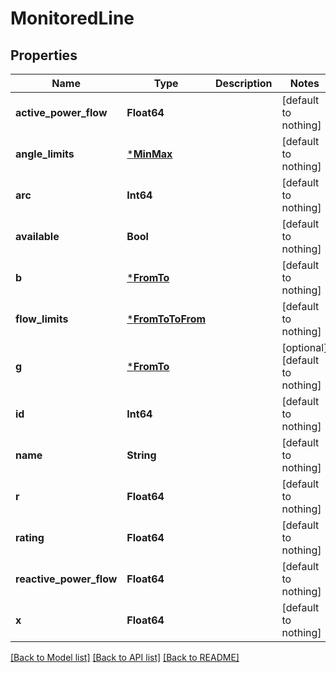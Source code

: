 # MonitoredLine

## Properties

Name | Type | Description | Notes
------------ | ------------- | ------------- | -------------
**active_power_flow** | **Float64** |  | [default to nothing]
**angle_limits** | [***MinMax**](MinMax.md) |  | [default to nothing]
**arc** | **Int64** |  | [default to nothing]
**available** | **Bool** |  | [default to nothing]
**b** | [***FromTo**](FromTo.md) |  | [default to nothing]
**flow_limits** | [***FromToToFrom**](FromToToFrom.md) |  | [default to nothing]
**g** | [***FromTo**](FromTo.md) |  | [optional] [default to nothing]
**id** | **Int64** |  | [default to nothing]
**name** | **String** |  | [default to nothing]
**r** | **Float64** |  | [default to nothing]
**rating** | **Float64** |  | [default to nothing]
**reactive_power_flow** | **Float64** |  | [default to nothing]
**x** | **Float64** |  | [default to nothing]

[[Back to Model list]](../README.md#models) [[Back to API list]](../README.md#api-endpoints) [[Back to README]](../README.md)
